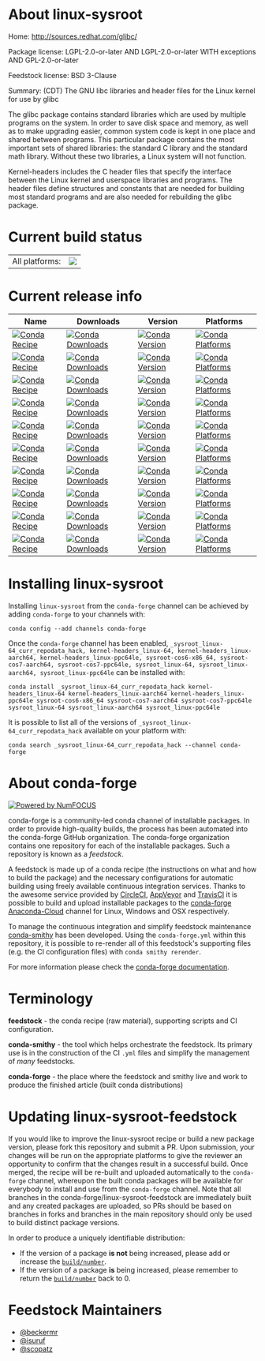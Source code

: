About linux-sysroot
===================

Home: http://sources.redhat.com/glibc/

Package license: LGPL-2.0-or-later AND LGPL-2.0-or-later WITH exceptions AND GPL-2.0-or-later

Feedstock license: BSD 3-Clause

Summary: (CDT) The GNU libc libraries and header files for the Linux kernel for use by glibc

The glibc package contains standard libraries which are used by multiple
programs on the system. In order to save disk space and memory, as well as to
make upgrading easier, common system code is kept in one place and shared
between programs. This particular package contains the most important sets of
shared libraries: the standard C library and the standard math library.
Without these two libraries, a Linux system will not function.

Kernel-headers includes the C header files that specify the interface between
the Linux kernel and userspace libraries and programs.  The header files
define structures and constants that are needed for building most standard
programs and are also needed for rebuilding the glibc package.


Current build status
====================


<table><tr><td>All platforms:</td>
    <td>
      <a href="https://dev.azure.com/conda-forge/feedstock-builds/_build/latest?definitionId=8889&branchName=master">
        <img src="https://dev.azure.com/conda-forge/feedstock-builds/_apis/build/status/linux-sysroot-feedstock?branchName=master">
      </a>
    </td>
  </tr>
</table>

Current release info
====================

| Name | Downloads | Version | Platforms |
| --- | --- | --- | --- |
| [![Conda Recipe](https://img.shields.io/badge/recipe-_sysroot_linux--64_curr_repodata_hack-green.svg)](https://anaconda.org/conda-forge/_sysroot_linux-64_curr_repodata_hack) | [![Conda Downloads](https://img.shields.io/conda/dn/conda-forge/_sysroot_linux-64_curr_repodata_hack.svg)](https://anaconda.org/conda-forge/_sysroot_linux-64_curr_repodata_hack) | [![Conda Version](https://img.shields.io/conda/vn/conda-forge/_sysroot_linux-64_curr_repodata_hack.svg)](https://anaconda.org/conda-forge/_sysroot_linux-64_curr_repodata_hack) | [![Conda Platforms](https://img.shields.io/conda/pn/conda-forge/_sysroot_linux-64_curr_repodata_hack.svg)](https://anaconda.org/conda-forge/_sysroot_linux-64_curr_repodata_hack) |
| [![Conda Recipe](https://img.shields.io/badge/recipe-kernel--headers_linux--64-green.svg)](https://anaconda.org/conda-forge/kernel-headers_linux-64) | [![Conda Downloads](https://img.shields.io/conda/dn/conda-forge/kernel-headers_linux-64.svg)](https://anaconda.org/conda-forge/kernel-headers_linux-64) | [![Conda Version](https://img.shields.io/conda/vn/conda-forge/kernel-headers_linux-64.svg)](https://anaconda.org/conda-forge/kernel-headers_linux-64) | [![Conda Platforms](https://img.shields.io/conda/pn/conda-forge/kernel-headers_linux-64.svg)](https://anaconda.org/conda-forge/kernel-headers_linux-64) |
| [![Conda Recipe](https://img.shields.io/badge/recipe-kernel--headers_linux--aarch64-green.svg)](https://anaconda.org/conda-forge/kernel-headers_linux-aarch64) | [![Conda Downloads](https://img.shields.io/conda/dn/conda-forge/kernel-headers_linux-aarch64.svg)](https://anaconda.org/conda-forge/kernel-headers_linux-aarch64) | [![Conda Version](https://img.shields.io/conda/vn/conda-forge/kernel-headers_linux-aarch64.svg)](https://anaconda.org/conda-forge/kernel-headers_linux-aarch64) | [![Conda Platforms](https://img.shields.io/conda/pn/conda-forge/kernel-headers_linux-aarch64.svg)](https://anaconda.org/conda-forge/kernel-headers_linux-aarch64) |
| [![Conda Recipe](https://img.shields.io/badge/recipe-kernel--headers_linux--ppc64le-green.svg)](https://anaconda.org/conda-forge/kernel-headers_linux-ppc64le) | [![Conda Downloads](https://img.shields.io/conda/dn/conda-forge/kernel-headers_linux-ppc64le.svg)](https://anaconda.org/conda-forge/kernel-headers_linux-ppc64le) | [![Conda Version](https://img.shields.io/conda/vn/conda-forge/kernel-headers_linux-ppc64le.svg)](https://anaconda.org/conda-forge/kernel-headers_linux-ppc64le) | [![Conda Platforms](https://img.shields.io/conda/pn/conda-forge/kernel-headers_linux-ppc64le.svg)](https://anaconda.org/conda-forge/kernel-headers_linux-ppc64le) |
| [![Conda Recipe](https://img.shields.io/badge/recipe-sysroot--cos6--x86_64-green.svg)](https://anaconda.org/conda-forge/sysroot-cos6-x86_64) | [![Conda Downloads](https://img.shields.io/conda/dn/conda-forge/sysroot-cos6-x86_64.svg)](https://anaconda.org/conda-forge/sysroot-cos6-x86_64) | [![Conda Version](https://img.shields.io/conda/vn/conda-forge/sysroot-cos6-x86_64.svg)](https://anaconda.org/conda-forge/sysroot-cos6-x86_64) | [![Conda Platforms](https://img.shields.io/conda/pn/conda-forge/sysroot-cos6-x86_64.svg)](https://anaconda.org/conda-forge/sysroot-cos6-x86_64) |
| [![Conda Recipe](https://img.shields.io/badge/recipe-sysroot--cos7--aarch64-green.svg)](https://anaconda.org/conda-forge/sysroot-cos7-aarch64) | [![Conda Downloads](https://img.shields.io/conda/dn/conda-forge/sysroot-cos7-aarch64.svg)](https://anaconda.org/conda-forge/sysroot-cos7-aarch64) | [![Conda Version](https://img.shields.io/conda/vn/conda-forge/sysroot-cos7-aarch64.svg)](https://anaconda.org/conda-forge/sysroot-cos7-aarch64) | [![Conda Platforms](https://img.shields.io/conda/pn/conda-forge/sysroot-cos7-aarch64.svg)](https://anaconda.org/conda-forge/sysroot-cos7-aarch64) |
| [![Conda Recipe](https://img.shields.io/badge/recipe-sysroot--cos7--ppc64le-green.svg)](https://anaconda.org/conda-forge/sysroot-cos7-ppc64le) | [![Conda Downloads](https://img.shields.io/conda/dn/conda-forge/sysroot-cos7-ppc64le.svg)](https://anaconda.org/conda-forge/sysroot-cos7-ppc64le) | [![Conda Version](https://img.shields.io/conda/vn/conda-forge/sysroot-cos7-ppc64le.svg)](https://anaconda.org/conda-forge/sysroot-cos7-ppc64le) | [![Conda Platforms](https://img.shields.io/conda/pn/conda-forge/sysroot-cos7-ppc64le.svg)](https://anaconda.org/conda-forge/sysroot-cos7-ppc64le) |
| [![Conda Recipe](https://img.shields.io/badge/recipe-sysroot_linux--64-green.svg)](https://anaconda.org/conda-forge/sysroot_linux-64) | [![Conda Downloads](https://img.shields.io/conda/dn/conda-forge/sysroot_linux-64.svg)](https://anaconda.org/conda-forge/sysroot_linux-64) | [![Conda Version](https://img.shields.io/conda/vn/conda-forge/sysroot_linux-64.svg)](https://anaconda.org/conda-forge/sysroot_linux-64) | [![Conda Platforms](https://img.shields.io/conda/pn/conda-forge/sysroot_linux-64.svg)](https://anaconda.org/conda-forge/sysroot_linux-64) |
| [![Conda Recipe](https://img.shields.io/badge/recipe-sysroot_linux--aarch64-green.svg)](https://anaconda.org/conda-forge/sysroot_linux-aarch64) | [![Conda Downloads](https://img.shields.io/conda/dn/conda-forge/sysroot_linux-aarch64.svg)](https://anaconda.org/conda-forge/sysroot_linux-aarch64) | [![Conda Version](https://img.shields.io/conda/vn/conda-forge/sysroot_linux-aarch64.svg)](https://anaconda.org/conda-forge/sysroot_linux-aarch64) | [![Conda Platforms](https://img.shields.io/conda/pn/conda-forge/sysroot_linux-aarch64.svg)](https://anaconda.org/conda-forge/sysroot_linux-aarch64) |
| [![Conda Recipe](https://img.shields.io/badge/recipe-sysroot_linux--ppc64le-green.svg)](https://anaconda.org/conda-forge/sysroot_linux-ppc64le) | [![Conda Downloads](https://img.shields.io/conda/dn/conda-forge/sysroot_linux-ppc64le.svg)](https://anaconda.org/conda-forge/sysroot_linux-ppc64le) | [![Conda Version](https://img.shields.io/conda/vn/conda-forge/sysroot_linux-ppc64le.svg)](https://anaconda.org/conda-forge/sysroot_linux-ppc64le) | [![Conda Platforms](https://img.shields.io/conda/pn/conda-forge/sysroot_linux-ppc64le.svg)](https://anaconda.org/conda-forge/sysroot_linux-ppc64le) |

Installing linux-sysroot
========================

Installing `linux-sysroot` from the `conda-forge` channel can be achieved by adding `conda-forge` to your channels with:

```
conda config --add channels conda-forge
```

Once the `conda-forge` channel has been enabled, `_sysroot_linux-64_curr_repodata_hack, kernel-headers_linux-64, kernel-headers_linux-aarch64, kernel-headers_linux-ppc64le, sysroot-cos6-x86_64, sysroot-cos7-aarch64, sysroot-cos7-ppc64le, sysroot_linux-64, sysroot_linux-aarch64, sysroot_linux-ppc64le` can be installed with:

```
conda install _sysroot_linux-64_curr_repodata_hack kernel-headers_linux-64 kernel-headers_linux-aarch64 kernel-headers_linux-ppc64le sysroot-cos6-x86_64 sysroot-cos7-aarch64 sysroot-cos7-ppc64le sysroot_linux-64 sysroot_linux-aarch64 sysroot_linux-ppc64le
```

It is possible to list all of the versions of `_sysroot_linux-64_curr_repodata_hack` available on your platform with:

```
conda search _sysroot_linux-64_curr_repodata_hack --channel conda-forge
```


About conda-forge
=================

[![Powered by NumFOCUS](https://img.shields.io/badge/powered%20by-NumFOCUS-orange.svg?style=flat&colorA=E1523D&colorB=007D8A)](http://numfocus.org)

conda-forge is a community-led conda channel of installable packages.
In order to provide high-quality builds, the process has been automated into the
conda-forge GitHub organization. The conda-forge organization contains one repository
for each of the installable packages. Such a repository is known as a *feedstock*.

A feedstock is made up of a conda recipe (the instructions on what and how to build
the package) and the necessary configurations for automatic building using freely
available continuous integration services. Thanks to the awesome service provided by
[CircleCI](https://circleci.com/), [AppVeyor](https://www.appveyor.com/)
and [TravisCI](https://travis-ci.com/) it is possible to build and upload installable
packages to the [conda-forge](https://anaconda.org/conda-forge)
[Anaconda-Cloud](https://anaconda.org/) channel for Linux, Windows and OSX respectively.

To manage the continuous integration and simplify feedstock maintenance
[conda-smithy](https://github.com/conda-forge/conda-smithy) has been developed.
Using the ``conda-forge.yml`` within this repository, it is possible to re-render all of
this feedstock's supporting files (e.g. the CI configuration files) with ``conda smithy rerender``.

For more information please check the [conda-forge documentation](https://conda-forge.org/docs/).

Terminology
===========

**feedstock** - the conda recipe (raw material), supporting scripts and CI configuration.

**conda-smithy** - the tool which helps orchestrate the feedstock.
                   Its primary use is in the construction of the CI ``.yml`` files
                   and simplify the management of *many* feedstocks.

**conda-forge** - the place where the feedstock and smithy live and work to
                  produce the finished article (built conda distributions)


Updating linux-sysroot-feedstock
================================

If you would like to improve the linux-sysroot recipe or build a new
package version, please fork this repository and submit a PR. Upon submission,
your changes will be run on the appropriate platforms to give the reviewer an
opportunity to confirm that the changes result in a successful build. Once
merged, the recipe will be re-built and uploaded automatically to the
`conda-forge` channel, whereupon the built conda packages will be available for
everybody to install and use from the `conda-forge` channel.
Note that all branches in the conda-forge/linux-sysroot-feedstock are
immediately built and any created packages are uploaded, so PRs should be based
on branches in forks and branches in the main repository should only be used to
build distinct package versions.

In order to produce a uniquely identifiable distribution:
 * If the version of a package **is not** being increased, please add or increase
   the [``build/number``](https://conda.io/docs/user-guide/tasks/build-packages/define-metadata.html#build-number-and-string).
 * If the version of a package **is** being increased, please remember to return
   the [``build/number``](https://conda.io/docs/user-guide/tasks/build-packages/define-metadata.html#build-number-and-string)
   back to 0.

Feedstock Maintainers
=====================

* [@beckermr](https://github.com/beckermr/)
* [@isuruf](https://github.com/isuruf/)
* [@scopatz](https://github.com/scopatz/)

